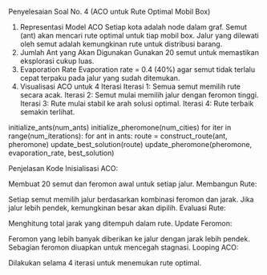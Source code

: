 Penyelesaian Soal No. 4 (ACO untuk Rute Optimal Mobil Box)
1. Representasi Model ACO
Setiap kota adalah node dalam graf.
Semut (ant) akan mencari rute optimal untuk tiap mobil box.
Jalur yang dilewati oleh semut adalah kemungkinan rute untuk distribusi barang.
2. Jumlah Ant yang Akan Digunakan
Gunakan 20 semut untuk memastikan eksplorasi cukup luas.
3. Evaporation Rate
Evaporation rate = 0.4 (40%) agar semut tidak terlalu cepat terpaku pada jalur yang sudah ditemukan.
4. Visualisasi ACO untuk 4 Iterasi
Iterasi 1: Semua semut memilih rute secara acak.
Iterasi 2: Semut mulai memilih jalur dengan feromon tinggi.
Iterasi 3: Rute mulai stabil ke arah solusi optimal.
Iterasi 4: Rute terbaik semakin terlihat.

initialize_ants(num_ants)
initialize_pheromone(num_cities)
for iter in range(num_iterations):
    for ant in ants:
        route = construct_route(ant, pheromone)
        update_best_solution(route)
    update_pheromone(pheromone, evaporation_rate, best_solution)

Penjelasan Kode
Inisialisasi ACO:

Membuat 20 semut dan feromon awal untuk setiap jalur.
Membangun Rute:

Setiap semut memilih jalur berdasarkan kombinasi feromon dan jarak.
Jika jalur lebih pendek, kemungkinan besar akan dipilih.
Evaluasi Rute:

Menghitung total jarak yang ditempuh dalam rute.
Update Feromon:

Feromon yang lebih banyak diberikan ke jalur dengan jarak lebih pendek.
Sebagian feromon diuapkan untuk mencegah stagnasi.
Looping ACO:

Dilakukan selama 4 iterasi untuk menemukan rute optimal.